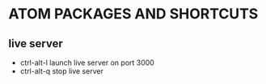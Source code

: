 # ATOM PACKAGES AND SHORTCUTS

## live server
* ctrl-alt-l  launch live server on port 3000
* ctrl-alt-q  stop live server
